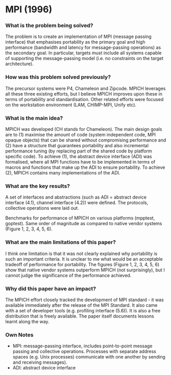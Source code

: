 # MPI (1996)

### What is the problem being solved?

The problem is to create an implementation of MPI (message passing interface) that emphasises portability as the primary goal and high performance (bandwidth and latency for message-passing operations) as the secondary goal. In particular, targets must include all systems capable of supporting the message-passing model (i.e. no constraints on the target architecture).

### How was this problem solved previously?

The precursor systems were P4, Chameleon and Zipcode. MPICH leverages all these three existing efforts, but I believe MPICH improves upon these in terms of portability and standardisation. Other related efforts were focused on the workstation environment (LAM, CHIMP-MPI, Unify etc).

### What is the main idea?

MPICH was developed (CH stands for Chameleon). The main design goals are to (1) maximise the amount of code (system independent code, MPI opaque objects) that can be shared without compromising performance and (2) have a structure that guarantees portability and also incremental performance tuning (by replacing part of the shared code by platform specific code). To achieve (1), the abstract device interface (ADI) was formalised, where all MPI functions have to be implemented in terms of macros and functions that make up the ADI to ensure portability. To achieve (2), MPICH contains many implementations of the ADI.

### What are the key results?

A set of interfaces and abstractions (such as ADI = abstract device interface (4.1), channel interface (4.2)) were defined. The protocols, collective operations were laid out.

Benchmarks for performance of MPICH on various platforms (mpptest, goptest). Same order of magnitude as compared to native vendor systems (Figure 1, 2, 3, 4, 5, 6).

### What are the main limitations of this paper?

I think one limitation is that it was not clearly explained why portability is such an important criteria. It is unclear to me what would be an acceptable tradeoff of performance for portability. The figures (Figure 1, 2, 3, 4, 5, 6) show that native vendor systems outperform MPICH (not surprisingly), but I cannot judge the significance of the performance achieved.

### Why did this paper have an impact?

The MPICH effort closely tracked the development of MPI standard - it was available immediately after the release of the MPI Standard. It also came with a set of developer tools (e.g. profiling interface (5.6)). It is also a free distribution that is freely available. The paper itself documents lessons learnt along the way.

### Own Notes
- MPI: message-passing interface, includes point-to-point message passing and collective operations. Processes with separate address spaces (e.g. Unix processes) communicate with one another by sending and receiving messages).
- ADI: abstract device interface


